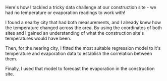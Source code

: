 Here's how I tackled a tricky data challenge at our construction site - we had no temperature or evaporation readings to work with!

I found a nearby city that had both measurements, and I already knew how the temperature changed across the area. By using the coordinates of both sites and I gained an understanding of what the construction site's temperatures would have been.

Then, for the nearing city, I fitted the most suitable regression model to it's temperature and evaporation  data to establish the correlation between them. 

Finally, I used that model to forecast the evaporation in the construction site.

